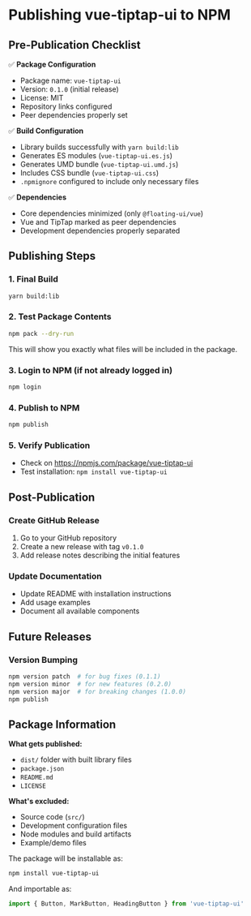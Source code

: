 # Publishing vue-tiptap-ui to NPM

## Pre-Publication Checklist

✅ **Package Configuration**
- Package name: `vue-tiptap-ui`
- Version: `0.1.0` (initial release)
- License: MIT
- Repository links configured
- Peer dependencies properly set

✅ **Build Configuration**
- Library builds successfully with `yarn build:lib`
- Generates ES modules (`vue-tiptap-ui.es.js`)
- Generates UMD bundle (`vue-tiptap-ui.umd.js`)
- Includes CSS bundle (`vue-tiptap-ui.css`)
- `.npmignore` configured to include only necessary files

✅ **Dependencies**
- Core dependencies minimized (only `@floating-ui/vue`)
- Vue and TipTap marked as peer dependencies
- Development dependencies properly separated

## Publishing Steps

### 1. Final Build
```bash
yarn build:lib
```

### 2. Test Package Contents
```bash
npm pack --dry-run
```
This will show you exactly what files will be included in the package.

### 3. Login to NPM (if not already logged in)
```bash
npm login
```

### 4. Publish to NPM
```bash
npm publish
```

### 5. Verify Publication
- Check on https://npmjs.com/package/vue-tiptap-ui
- Test installation: `npm install vue-tiptap-ui`

## Post-Publication

### Create GitHub Release
1. Go to your GitHub repository
2. Create a new release with tag `v0.1.0`
3. Add release notes describing the initial features

### Update Documentation
- Update README with installation instructions
- Add usage examples
- Document all available components

## Future Releases

### Version Bumping
```bash
npm version patch  # for bug fixes (0.1.1)
npm version minor  # for new features (0.2.0)
npm version major  # for breaking changes (1.0.0)
npm publish
```

## Package Information

**What gets published:**
- `dist/` folder with built library files
- `package.json`
- `README.md`
- `LICENSE`

**What's excluded:**
- Source code (`src/`)
- Development configuration files
- Node modules and build artifacts
- Example/demo files

The package will be installable as:
```bash
npm install vue-tiptap-ui
```

And importable as:
```js
import { Button, MarkButton, HeadingButton } from 'vue-tiptap-ui'
``` 